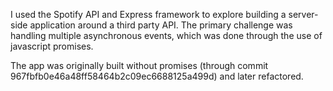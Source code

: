 I used the Spotify API and Express framework to explore building a server-side application around a third party API. The primary challenge was handling multiple asynchronous events, which was done through the use of javascript promises. 

The app was originally built without promises (through commit 967fbfb0e46a48ff58464b2c09ec6688125a499d) and later refactored. 
